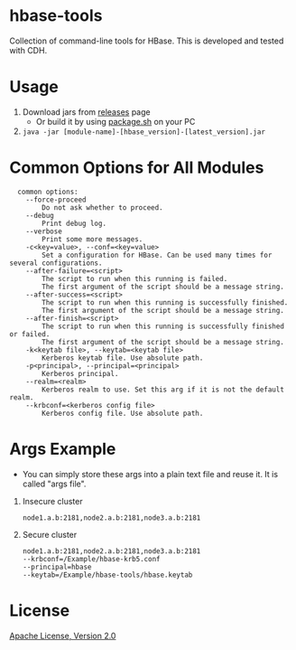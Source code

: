 hbase-tools
===

Collection of command-line tools for HBase. This is developed and tested with CDH.

Usage
===
1. Download jars from [releases](../../../releases) page
    - Or build it by using [package.sh](../package.sh) on your PC
1. `java -jar [module-name]-[hbase_version]-[latest_version].jar`

Common Options for All Modules
===
```
  common options:
    --force-proceed
        Do not ask whether to proceed.
    --debug
        Print debug log.
    --verbose
        Print some more messages.
    -c<key=value>, --conf=<key=value>
        Set a configuration for HBase. Can be used many times for several configurations.
    --after-failure=<script>
        The script to run when this running is failed.
        The first argument of the script should be a message string.
    --after-success=<script>
        The script to run when this running is successfully finished.
        The first argument of the script should be a message string.
    --after-finish=<script>
        The script to run when this running is successfully finished or failed.
        The first argument of the script should be a message string.
    -k<keytab file>, --keytab=<keytab file>
        Kerberos keytab file. Use absolute path.
    -p<principal>, --principal=<principal>
        Kerberos principal.
    --realm=<realm>
        Kerberos realm to use. Set this arg if it is not the default realm.
    --krbconf=<kerberos config file>
        Kerberos config file. Use absolute path.
```

Args Example
===
* You can simply store these args into a plain text file and reuse it. It is called "args file".

1. Insecure cluster
    
    ```
    node1.a.b:2181,node2.a.b:2181,node3.a.b:2181
    ```
1. Secure cluster
    
    ```
    node1.a.b:2181,node2.a.b:2181,node3.a.b:2181
    --krbconf=/Example/hbase-krb5.conf
    --principal=hbase
    --keytab=/Example/hbase-tools/hbase.keytab
    ```
    
License
===
[Apache License, Version 2.0](../LICENSE.txt)
